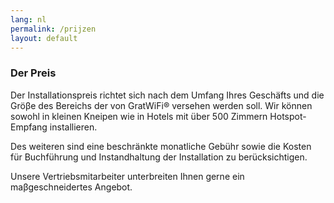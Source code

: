 ```yaml
---
lang: nl
permalink: /prijzen
layout: default
---
```


### Der Preis

Der Installationspreis richtet sich nach dem Umfang Ihres Gesch&auml;fts und die Gr&ouml;&beta;e des Bereichs der von GratWiFi&reg; versehen werden soll. Wir k&ouml;nnen sowohl in kleinen Kneipen wie in Hotels mit &uuml;ber 500 Zimmern Hotspot-Empfang installieren.

Des weiteren sind eine beschr&auml;nkte monatliche Geb&uuml;hr sowie die Kosten f&uuml;r Buchf&uuml;hrung und Instandhaltung der Installation zu ber&uuml;cksichtigen.

Unsere Vertriebsmitarbeiter unterbreiten Ihnen gerne ein ma&beta;geschneidertes Angebot.
